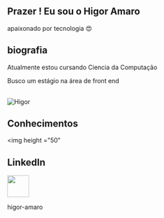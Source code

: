 ## Prazer ! Eu sou o Higor Amaro

apaixonado por tecnologia 😍 
## biografia
 Atualmente estou cursando Ciencia da Computação
 
 Busco um estágio na área de front end

<div  style="display:inline_block"><br>
  
  <img alight="right" alt="Higor" src="https://cdn.discordapp.com/attachments/887510228860534787/887510265283874816/perfi.gif">

</div>

## Conhecimentos
<img height ="50"

## LinkedIn 
   <img height="50" href="https://www.linkedin.com/in/higor-amaro" src="https://cdn2.iconfinder.com/data/icons/social-icon-3/512/social_style_3_in-306.png"/>

higor-amaro
